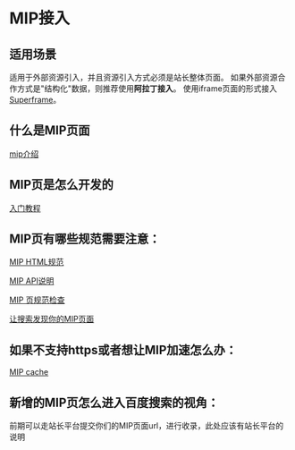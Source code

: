 # MIP接入
## 适用场景
适用于外部资源引入，并且资源引入方式必须是站长整体页面。
如果外部资源合作方式是"结构化"数据，则推荐使用**阿拉丁接入**。
使用iframe页面的形式接入[Superframe](http://sfe.baidu.com/sf/#about)。

## 什么是MIP页面

[mip介绍](http://mip.baidu.com/#./docs/1_getstarted/started.md)

## MIP页是怎么开发的

[入门教程](http://mip.baidu.com/#./docs/2_guides/guides.md)

## MIP页有哪些规范需要注意：

[MIP HTML规范](http://mip.baidu.com/#./docs/3_reference/standard.md)

[MIP API说明](http://mip.baidu.com/#./docs/3_reference/reference.md)

[MIP 页规范检查](http://mip.baidu.com/#./docs/2_guides/check_list.md)

[让搜索发现你的MIP页面](http://mip.baidu.com/#./docs/2_guides/mippagediscover.md)

## 如果不支持https或者想让MIP加速怎么办：

[MIP cache](http://mip.baidu.com/#./docs/3_reference/_cache.md)

## 新增的MIP页怎么进入百度搜索的视角：

前期可以走站长平台提交你们的MIP页面url，进行收录，此处应该有站长平台的说明